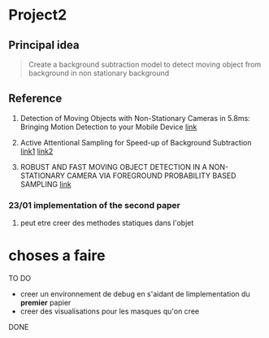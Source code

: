 # Project2

## Principal idea

> Create a background subtraction model to detect moving object from background in non
> stationary background

## Reference

1. Detection of Moving Objects with Non-Stationary Cameras in 5.8ms: Bringing
Motion Detection to your Mobile Device [link](https://www.cv-foundation.org/openaccess/content_cvpr_workshops_2013/W03/papers/Yi_Detection_of_Moving_2013_CVPR_paper.pdf)

2. Active Attentional Sampling for Speed-up of Background Subtraction [link1](https://www.researchgate.net/publication/261200446_Active_attentional_sampling_for_speed-up_of_background_subtraction) [link2](https://sci-hub.se/10.1109/cvpr.2012.6247914)

3. ROBUST AND FAST MOVING OBJECT DETECTION IN A NON-STATIONARY CAMERA
VIA FOREGROUND PROBABILITY BASED SAMPLING [link](https://sci-hub.se/10.1109/ICIP.2015.7351738)

### 23/01 implementation of the second paper

1. peut etre creer des methodes statiques dans l'objet

# choses a faire

TO DO
* creer un environnement de debug en s'aidant de limplementation du **premier** papier
* creer des visualisations pour les masques qu'on cree

DONE